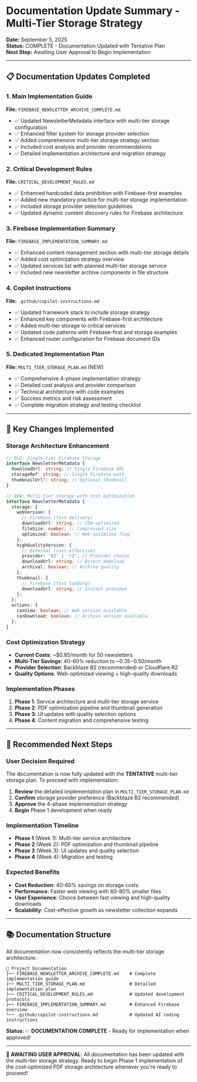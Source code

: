 # Documentation Update Summary - Multi-Tier Storage Strategy

**Date:** September 5, 2025  
**Status:** COMPLETE - Documentation Updated with Tentative Plan  
**Next Step:** Awaiting User Approval to Begin Implementation

---

## 📋 Documentation Updates Completed

### 1. **Main Implementation Guide**

**File:** `FIREBASE_NEWSLETTER_ARCHIVE_COMPLETE.md`

- ✅ Updated NewsletterMetadata interface with multi-tier storage configuration
- ✅ Enhanced filter system for storage provider selection
- ✅ Added comprehensive multi-tier storage strategy section
- ✅ Included cost analysis and provider recommendations
- ✅ Detailed implementation architecture and migration strategy

### 2. **Critical Development Rules**

**File:** `CRITICAL_DEVELOPMENT_RULES.md`

- ✅ Enhanced hardcoded data prohibition with Firebase-first examples
- ✅ Added new mandatory practice for multi-tier storage implementation
- ✅ Included storage provider selection guidelines
- ✅ Updated dynamic content discovery rules for Firebase architecture

### 3. **Firebase Implementation Summary**

**File:** `FIREBASE_IMPLEMENTATION_SUMMARY.md`

- ✅ Enhanced content management section with multi-tier storage details
- ✅ Added cost optimization strategy overview
- ✅ Updated services list with planned multi-tier storage service
- ✅ Included new newsletter archive components in file structure

### 4. **Copilot Instructions**

**File:** `.github/copilot-instructions.md`

- ✅ Updated framework stack to include storage strategy
- ✅ Enhanced key components with Firebase-first architecture
- ✅ Added multi-tier storage to critical services
- ✅ Updated code patterns with Firebase-first and storage examples
- ✅ Enhanced router configuration for Firebase document IDs

### 5. **Dedicated Implementation Plan**

**File:** `MULTI_TIER_STORAGE_PLAN.md` (NEW)

- ✅ Comprehensive 4-phase implementation strategy
- ✅ Detailed cost analysis and provider comparison
- ✅ Technical architecture with code examples
- ✅ Success metrics and risk assessment
- ✅ Complete migration strategy and testing checklist

---

## 🎯 Key Changes Implemented

### **Storage Architecture Enhancement**

```typescript
// OLD: Single-tier Firebase Storage
interface NewsletterMetadata {
  downloadUrl: string; // Single Firebase URL
  storageRef: string; // Single Firebase path
  thumbnailUrl?: string; // Optional thumbnail
}

// NEW: Multi-tier storage with cost optimization
interface NewsletterMetadata {
  storage: {
    webVersion: {
      // Firebase (fast delivery)
      downloadUrl: string; // CDN-optimized
      fileSize: number; // Compressed size
      optimized: boolean; // Web-optimized flag
    };
    highQualityVersion: {
      // External (cost-effective)
      provider: 'b2' | 'r2'; // Provider choice
      downloadUrl: string; // Direct download
      archival: boolean; // Archive quality
    };
    thumbnail: {
      // Firebase (fast loading)
      downloadUrl: string; // Instant previews
    };
  };
  actions: {
    canView: boolean; // Web version available
    canDownload: boolean; // Archive version available
  };
}
```

### **Cost Optimization Strategy**

- **Current Costs**: ~$0.85/month for 50 newsletters
- **Multi-Tier Savings**: 40-60% reduction to ~$0.35-$0.50/month
- **Provider Selection**: Backblaze B2 (recommended) or Cloudflare R2
- **Quality Options**: Web-optimized viewing + high-quality downloads

### **Implementation Phases**

1. **Phase 1**: Service architecture and multi-tier storage service
2. **Phase 2**: PDF optimization pipeline and thumbnail generation
3. **Phase 3**: UI updates with quality selection options
4. **Phase 4**: Content migration and comprehensive testing

---

## 🚀 Recommended Next Steps

### **User Decision Required**

The documentation is now fully updated with the **TENTATIVE** multi-tier storage plan. To proceed with implementation:

1. **Review** the detailed implementation plan in `MULTI_TIER_STORAGE_PLAN.md`
2. **Confirm** storage provider preference (Backblaze B2 recommended)
3. **Approve** the 4-phase implementation strategy
4. **Begin** Phase 1 development when ready

### **Implementation Timeline**

- **Phase 1** (Week 1): Multi-tier service architecture
- **Phase 2** (Week 2): PDF optimization and thumbnail pipeline
- **Phase 3** (Week 3): UI updates and quality selection
- **Phase 4** (Week 4): Migration and testing

### **Expected Benefits**

- **Cost Reduction**: 40-60% savings on storage costs
- **Performance**: Faster web viewing with 60-80% smaller files
- **User Experience**: Choice between fast viewing and high-quality downloads
- **Scalability**: Cost-effective growth as newsletter collection expands

---

## 📚 Documentation Structure

All documentation now consistently reflects the multi-tier storage architecture:

```
📁 Project Documentation
├── FIREBASE_NEWSLETTER_ARCHIVE_COMPLETE.md    # Complete implementation guide
├── MULTI_TIER_STORAGE_PLAN.md                 # Detailed implementation plan
├── CRITICAL_DEVELOPMENT_RULES.md              # Updated development protocols
├── FIREBASE_IMPLEMENTATION_SUMMARY.md         # Enhanced Firebase overview
└── .github/copilot-instructions.md            # Updated AI coding instructions
```

**Status:** ✅ **DOCUMENTATION COMPLETE** - Ready for implementation when approved!

---

**🎯 AWAITING USER APPROVAL**: All documentation has been updated with the multi-tier storage strategy. Ready to begin Phase 1 implementation of the cost-optimized PDF storage architecture whenever you're ready to proceed!
